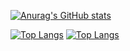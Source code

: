 [![Anurag's GitHub stats](https://github-readme-stats.vercel.app/api?username=mynamebvh)](https://github.com/anuraghazra/github-readme-stats)

[![Top Langs](https://github-readme-stats.vercel.app/api/top-langs/?username=mynamebvh&langs_count=8)](https://github.com/anuraghazra/github-readme-stats)
[![Top Langs](https://github-readme-stats.vercel.app/api/top-langs/?username=mynamebvh)](https://github.com/anuraghazra/github-readme-stats)



